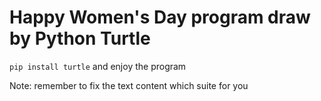 # Happy Women's Day program draw by Python Turtle

`pip install turtle` and enjoy the program

Note: remember to fix the text content which suite for you

